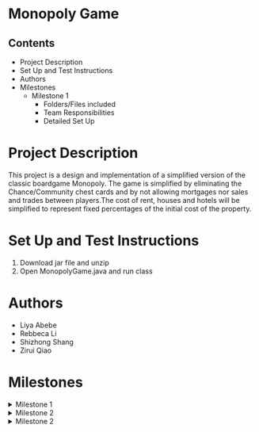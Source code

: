# Monopoly Game

## Contents

- Project Description
- Set Up and Test Instructions
- Authors
- Milestones
    - Milestone 1
        - Folders/Files included
        - Team Responsibilities
        - Detailed Set Up
        
# Project Description

This project is a design and implementation of a simplified version of the classic boardgame Monopoly.
The game is simplified by eliminating the Chance/Community chest cards and by not allowing mortgages nor sales 
and trades between players.The cost of rent, houses and hotels will be simplified to represent fixed percentages of 
the initial cost of the property.

# Set Up and Test Instructions

1. Download jar file and unzip
2. Open MonopolyGame.java and run class

# Authors

- Liya Abebe
- Rebbeca Li
- Shizhong Shang
- Zirui Qiao

# Milestones

<details><summary>Milestone 1</summary>


# Milestone 1

## Folders/Files added

* src
    - Model
        + Dice.java
        + MonopolyBoard.java
        + MonopolyGame.java
        + Player.java
        + PropertySquare.java
        + Square.java
    - UML and Sequence Diagrams
        + ask if the player want to buy square.png
        + check if the player is bankrupt.png
        + let the player move to the next square.png
        + the game needs to add in a new player.png
        + M1-Console output.pdf
        + Milestone1UML.png

    


## Team Responsibilities

Liya Abebe

- Implemented Dice class
- Implemented MonopolyBoard class
- Refactored print statements
- README file documentation
 
Rebbeca Li
    
- Implemented Square class
- Implemented PropertySquare class
- Updated UML

Shizhong Shang
  
- Implemented Player class
- Sequence diagrams

Zirui Qiao

- Implementing MonopolyGame class
- Implementing ifWantToBuy method and selectWhichToSell method in class Player
- Fixed buyProperty method in class Player
- Fixed landOn method in class PropertySquare
- Fixed toString method in class Square


## Detailed Set Up

We created classes to represent the main entities of the game. The classes are
`Dice.java`, `MonopolyBoard.java`, `MonopolyGame.java`, `Player.java`, `PropertySquare.java` and `Square.java`. 
We designed `Square.java` to be an abstract class since there are several variety of square types
in the game. Then each square type will implement the `Square.java` class, just like how `PropertySquare.java`
has done in this milestone. `MonopolyBoard.java` creates all the squares in the game using the square classes.
Finally, the `MonopolyGame.java` brings everything together by creating the board and players and running the game.

</details>

<details><summary>Milestone 2</summary>
    
# Milestone 2

## Folders/Files added

* src
    - Model
        + main.java
        + FreeParkingSquare.java
        + GoSquare.java
        + GoTOJailSquare.java
        + IncomeTaxSquare.java
        + JailSquare.java
        + RailRoadSquare.java
        + UtilitySquare.java
    - view
        + DiceGUI.java
        + FreeParkingSquare.java
        + GoSquareGUI.java
        + GoToJailGUI.java
        + IncomeTaxSquareGUI.java
        + InfoDisplayGUI.java
        + JailSquareGUI.java
        + MonopolyGameGUI.java
        + playerGUI.java
        + PropertySquareGUI.java
        + RailRoadSquareGUI.java
        + SquareGridGUI.java
        + SquareGUI.java
        + UtilitySquareGUI.java
    - test
        + DiceTest.java
        + FreeParkingSquareTest.java
        + GoSquareTest.java
        + GoToJailSquareTest.java
        + incomeTaxSquareTest.java
        + JailSquareTest.java
        + MonopolyBoardTest.java
        + MonopolyGameTest.java
        + PlayerTest.java
        + PropertySquareTest.java
        + RailRoadSquareTest.java
        + UtilitySquareTest.java
    - Controller
        + MonopolyGameController.java
    - UML and Sequence Diagrams
        - Milestone2

   

## Team Responsibilities

Liya Abebe

- Implemented FreeParkingGUI class
- Implemented GoToJailGUI class
- Implemented GoSquareGUI class
- Implemented IncomeTaxSquareGUI class
- Implemented JailSquareGUI class
- Implemented PropertySquareGUI class
- Implemented RailRoadSquareGUI class
- Implemented UtilitySquareGUI class
- Implemented PlayerGUI class
- Implemented InfoDisplayGUI class
- Implemented MonopolyGameGUI class
- Implemented SquareGridGUI class
- Implemented DiceTest class
- Implemented MonopolyBoardTest class
- Implemented MonopolyGameController class
- Refactored MonopolyGame class
- Refactored main class
 
Rebbeca Li
    
- Refactored InfoDisplayGUI class
- Refactored DiceGUI class
- Draw the UML of the whole project

Shizhong Shang
  
- Refactored Player class
- Implemented PlayerTest class
- Implemented FreeParking class
- Implemented GoToJail class
- Implemented GoSquare class
- Implemented IncomeTaxSquare class
- Implemented JailSquare class
- Implemented RailRoadSquare class
- Implemented UtilitySquare class
- Sequence diagrams

Zirui Qiao

- Refactored MonopolyGame class
- Refactored JailSquare class
- Refactored all tests excepted for diceTest
- Implemented MonopolyGameTest class
- Implemented main class
- Implemented SquareGUI class
- Implemented buyProperty() and sellProperty() methods in MonopolyGame class
- Add sellProperty() method to Player class
- Refactored the landOn() method in PropertySquare class
- Refactored the landOn() method in GoToJailSquare class
- Refactored the makeSquares() method in MonopolyBoard class
- Provide a new method(no use after discussion) to SquareGridGUI class
- README file documentation


## Detailed Set Up
    
We separate the whole game to 5 packages. The packages are 'Model', 'view', 'tests', 'Controller' and 'images'.
In order to move game to GUI version, the game is designed to have a MVC pattern. Package 'Model' is the model
part in MVC pattern; package 'view' is the view part in MVC pattern; package 'Controller' is the controller
part in MVC pattern, package 'test' contains tests for all classes in 'Model' and package 'images' contains 
images will be used in 'view'.
    
Model:
    New classes which represents special types of squares are added. The classes are 'FreeParkingSqaure.java', 
    'GoSquare.java', 'GoToJailSquare.java', 'IncomeTaxSquare.java', 'JailSquare.java', 'RailRoadSquare.java' 
    and 'UtilitySquare.java'. 'RailRoadSquare.java' and 'UtilitySquare.java' are children of 'PropertySquare.java' 
    because all of them can be buy and sell. All of the rest new classes implement 'Square.java' class.
    A 'main' class is also added which helps to arrange MVC pattern. New rules are included in the game 
    compared to milstone1, rules about jail and selling properties when getting bankrupt are implemented 
    in game. In order to write the test easier and match with the MVC pattern, multiple methods in 'MonopolyGame' 
    are splited into new methods. All other classes remain their original functions.
    
view:
    New classes are created to do visual part of the game. The classes which represent the squares' view are 
    'FreeParkingSquareGUI.java', 'GoSquareGUI.java', 'GoToJailGUI.java', 'IncomeTaxSquareGUI.java', 
    'JailSquareGUI.java', 'PropertySquareGUI.java', 'RailRoadSquareGUI.java', 'UtilitySquareGUI.java' and 
    'SquareGUI.java'. We designed `SquareGUI.java` to be an abstract class just like in milestone1. Then, each
    class is responsible for a type of square in package 'Model'. 'DIceGUI.java' and 'PlayerGUI.java' are 
    also created in responsible for the visualization of 'Dice.java' and 'Player.java'. 'InfoDisplayGUI.java'
    is created to display the information of the player who is currently playing the round. 'SquareGridGUI.java'
    is created to draw the map of the game. Finally, 'MonopolyGameGUI.java' is created to bring all view part 
    together.
 
controller:
    New class 'MonopolyGameController.java' is created in responsible for actionListeners of buttons created in
    package 'view'.
    
test:
    For each class in package 'Model', a test class is created to test all testable methods in the class. 
    For example, 'DiceTest.java' to test all methods in 'Dice.java'.


## Known Issues/bugs

When a player that's not in jail rolls a double, the game automatically
rolls the dice again instead to waiting for an input from the 'Roll Dice' button.
It sends the player to jail if dice rolls a double 3 times. In the view, only the last dice roll is shown.
Ideally we would want to wait for user input to roll dice again when doubles are rolled and display
all the dice pairs, not just the last rolled pair.
</details>

<details><summary>Milestone 2</summary>
    
# Milestone 3

## Folders/Files added

* src
    - Model
        + AIPlayer.java
    - view
        + SimpleSquareGUI.java
    - test
        + AIPlayertest.java
    - UML and Sequence Diagrams
        - Milestone3

   

## Team Responsibilities

Liya Abebe

- 
 
Rebbeca Li
    
- 

Shizhong Shang
  
- Implemented AIPlayer class
- improved the UML diagram 
- Improve the sequence diagram PressButtonBuy_Action
- Improve the sequence diagram PressButtonSell_Action
- Improve the sequence diagram PressButtonRollDice_Action
- Improve the sequence diagram PressButtonSell_HouseOrHotel_Action
- Improve the sequence diagram PressButtonBuild_On_Property_Action
- Improve the sequence diagram PressButtonNextTurn_Action
- improved the Jail class
- Add AIPlayer in the MonopolyGame class

Zirui Qiao

- Implemented SimpleSquareGUI class
- Improved GUI code in all GUI square by merging repeated codes into SimpleSquareGUI class
- Improved the map of the game by using new method to generate map GUI
- refresh the GUI information more frequently by adding details in MonopolyGameGUI class
- Improved the code in MonopolyGameGUI class by packing redundant codes into methods
- Fixed the bug that when player trying to buy properties when lacking of money, wrong message
were shown.
- Included bankrupt feedback
- Write nearly all javadocs in package view
- Created getDecision() and HotelOrHouse() in MonopolyGameGUI class
- Packing redundant codes into setButtons(), setPriceInfo() and sellBuildBuilding() in
MonopolyGameGUI class
- Created inner classes houses and hotels in PropertySquare class
- Implemented buildHouse(), hasHouses(), getHousePrice(), sellHouse(), buildHotel(), getHotelPrice(), hasHotel(), 
sellHotel() in PropertySqaure class
- Implemented calculateRentFee() in PropertySquare class to get higher rent fee when the owner of this square 
owns all other squares with the same color(or more than 1 railroad and utility), the price also increase when 
there are houses or hotel built on this square.
- Refactoed AIPlayer so that it can run properly
- Implemented AIPlayertest class
- Updated all tests

In Player class:
- Implemented hasWholeSet() which return all properties in 1 or more whole sets owned by the player
- Implemented hasBuilding() which return all properties with houses or hotel
- Implemented countNumber() which gives the number the squares (owned by the player) with a given color
- Implemented getAvailableProperties() which remove all properties that the player does not has enough money to 
build at least a house on it from the given property list
- Implemented buildH() which builds a house or a hotel on the selected square according to parameter passed
- Implemented sellH() which sells a house or a hotel from the selected square according to parameter passed

In MonopolyGame class:
- Implemented checkAvailableBuild() and checkAvailableSell() which build or sell buildings on the selected square
- Implemented AIProcess() which runs the process of AI when it is its turn



## Detailed Set Up
    
In this Milestone, we focused on 3 parts: fixing existing bugs and features; implementing build/sell houses/hotel
and its GUI; implementing AI players. The existing bugs and features include: incorrect feedbacks; feature lost; 
Misunderstanding of the rules; few bugs and UML&sequence diagrams. Implementing build/sell houses/hotel and its GUI
include: implementing the logic of building/selling a house/hotel; getting decision from human players and showing 
houses/hotel changes on the GUI map. Implementing AI players include: implementing AI logic, fitting AI to the game
(how AI use original methods and how to fit the original loops) and showing AI on information tab and the GUI map.
Some of codes are be complicated because we want to fit MVC pattern as good as possible.


## Known Issues/bugs

If player rolls a double and lands on go to jail, the double lets them get out of jail.

</details>
